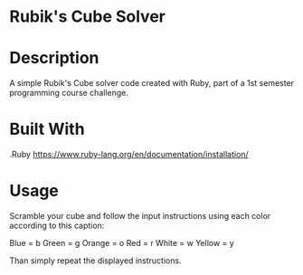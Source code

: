 # Rubik's Cube Solver

# Description
A simple Rubik's Cube solver code created with Ruby, part of a 1st semester programming course challenge.

# Built With
.Ruby
https://www.ruby-lang.org/en/documentation/installation/

# Usage
Scramble your cube and follow the input instructions using each color according to this caption:

Blue = b
Green = g
Orange = o
Red = r
White = w
Yellow = y

Than simply repeat the displayed instructions.
